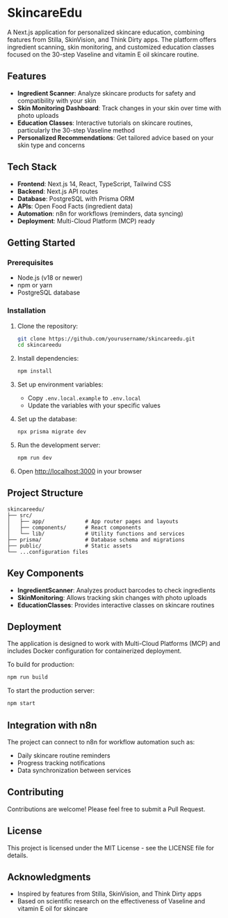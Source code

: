 # SkincareEdu

A Next.js application for personalized skincare education, combining features from Stilla, SkinVision, and Think Dirty apps. The platform offers ingredient scanning, skin monitoring, and customized education classes focused on the 30-step Vaseline and vitamin E oil skincare routine.

## Features

- **Ingredient Scanner**: Analyze skincare products for safety and compatibility with your skin
- **Skin Monitoring Dashboard**: Track changes in your skin over time with photo uploads
- **Education Classes**: Interactive tutorials on skincare routines, particularly the 30-step Vaseline method
- **Personalized Recommendations**: Get tailored advice based on your skin type and concerns

## Tech Stack

- **Frontend**: Next.js 14, React, TypeScript, Tailwind CSS
- **Backend**: Next.js API routes
- **Database**: PostgreSQL with Prisma ORM
- **APIs**: Open Food Facts (ingredient data)
- **Automation**: n8n for workflows (reminders, data syncing)
- **Deployment**: Multi-Cloud Platform (MCP) ready

## Getting Started

### Prerequisites

- Node.js (v18 or newer)
- npm or yarn
- PostgreSQL database

### Installation

1. Clone the repository:
   ```bash
   git clone https://github.com/yourusername/skincareedu.git
   cd skincareedu
   ```

2. Install dependencies:
   ```bash
   npm install
   ```

3. Set up environment variables:
   - Copy `.env.local.example` to `.env.local`
   - Update the variables with your specific values

4. Set up the database:
   ```bash
   npx prisma migrate dev
   ```

5. Run the development server:
   ```bash
   npm run dev
   ```

6. Open [http://localhost:3000](http://localhost:3000) in your browser

## Project Structure

```
skincareedu/
├── src/
│   ├── app/             # App router pages and layouts
│   ├── components/      # React components
│   └── lib/             # Utility functions and services
├── prisma/              # Database schema and migrations
├── public/              # Static assets
└── ...configuration files
```

## Key Components

- **IngredientScanner**: Analyzes product barcodes to check ingredients
- **SkinMonitoring**: Allows tracking skin changes with photo uploads
- **EducationClasses**: Provides interactive classes on skincare routines

## Deployment

The application is designed to work with Multi-Cloud Platforms (MCP) and includes Docker configuration for containerized deployment.

To build for production:

```bash
npm run build
```

To start the production server:

```bash
npm start
```

## Integration with n8n

The project can connect to n8n for workflow automation such as:

- Daily skincare routine reminders
- Progress tracking notifications
- Data synchronization between services

## Contributing

Contributions are welcome! Please feel free to submit a Pull Request.

## License

This project is licensed under the MIT License - see the LICENSE file for details.

## Acknowledgments

- Inspired by features from Stilla, SkinVision, and Think Dirty apps
- Based on scientific research on the effectiveness of Vaseline and vitamin E oil for skincare 